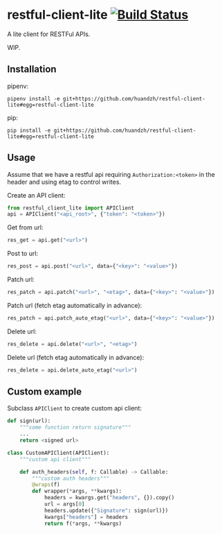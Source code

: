 # restful-client-lite [![Build Status](https://travis-ci.com/huandzh/restful-client-lite.svg?branch=master)](https://travis-ci.com/huandzh/restful-client-lite)

A lite client for RESTFul APIs.

WIP.

## Installation

pipenv:

```shell
pipenv install -e git+https://github.com/huandzh/restful-client-lite#egg=restful-client-lite
```

pip:

```shell
pip install -e git+https://github.com/huandzh/restful-client-lite#egg=restful-client-lite
```

## Usage

Assume that we have a restful api requiring `Authorization:<token>` in the header and using etag to control writes.

Create an API client:

```python
from restful_client_lite import APIClient
api = APIClient("<api_root>", {"token": "<token>"})
```

Get from url:

```python
res_get = api.get("<url>")
```

Post to url:

```python
res_post = api.post("<url>", data={"<key>": "<value>"})
```

Patch url:

```python
res_patch = api.patch("<url>", "<etag>", data={"<key>": "<value>"})
```

Patch url (fetch etag automatically in advance):

```python
res_patch = api.patch_auto_etag("<url>", data={"<key>": "<value>"})
```

Delete url:

```python
res_delete = api.delete("<url>", "<etag>")
```

Delete url (fetch etag automatically in advance):

```python
res_delete = api.delete_auto_etag("<url>")
```

## Custom example

Subclass `APIClient` to create custom api client:

```python
def sign(url):
    """some function return signature"""
    ...
    return <signed url>

class CustomAPIClient(APIClient):
    """custom api client"""

    def auth_headers(self, f: Callable) -> Callable:
        """custom auth headers"""
        @wraps(f)
        def wrapper(*args, **kwargs):
            headers = kwargs.get("headers", {}).copy()
            url = args[0]
            headers.update({"Signature": sign(url)})
            kwargs["headers"] = headers
            return f(*args, **kwargs)
```
